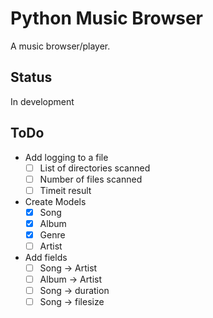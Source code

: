 # Python Music Browser

A music browser/player.

## Status

In development

## ToDo

- Add logging to a file
  - [ ] List of directories scanned
  - [ ] Number of files scanned
  - [ ] Timeit result
- Create Models
  - [x] Song
  - [x] Album
  - [x] Genre
  - [ ] Artist
- Add fields
  - [ ] Song -> Artist
  - [ ] Album -> Artist
  - [ ] Song -> duration
  - [ ] Song -> filesize
